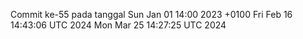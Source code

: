Commit ke-55 pada tanggal Sun Jan 01 14:00 2023 +0100
Fri Feb 16 14:43:06 UTC 2024
Mon Mar 25 14:27:25 UTC 2024
